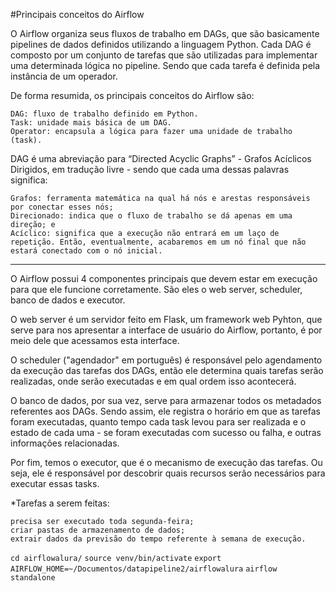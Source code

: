 #Principais conceitos do Airflow

O Airflow organiza seus fluxos de trabalho em DAGs, que são basicamente pipelines de dados definidos utilizando a linguagem Python. Cada DAG é composto por um conjunto de tarefas que são utilizadas para implementar uma determinada lógica no pipeline. Sendo que cada tarefa é definida pela instância de um operador.

De forma resumida, os principais conceitos do Airflow são:

    DAG: fluxo de trabalho definido em Python.
    Task: unidade mais básica de um DAG.
    Operator: encapsula a lógica para fazer uma unidade de trabalho (task).

DAG é uma abreviação para “Directed Acyclic Graphs” - Grafos Acíclicos Dirigidos, em tradução livre - sendo que cada uma dessas palavras significa:

    Grafos: ferramenta matemática na qual há nós e arestas responsáveis por conectar esses nós;
    Direcionado: indica que o fluxo de trabalho se dá apenas em uma direção; e
    Acíclico: significa que a execução não entrará em um laço de repetição. Então, eventualmente, acabaremos em um nó final que não estará conectado com o nó inicial.

***
O Airflow possui 4 componentes principais que devem estar em execução para que ele funcione corretamente. São eles o web server, scheduler, banco de dados e executor.

O web server é um servidor feito em Flask, um framework web Pyhton, que serve para nos apresentar a interface de usuário do Airflow, portanto, é por meio dele que acessamos esta interface.

O scheduler ("agendador" em português) é responsável pelo agendamento da execução das tarefas dos DAGs, então ele determina quais tarefas serão realizadas, onde serão executadas e em qual ordem isso acontecerá.

O banco de dados, por sua vez, serve para armazenar todos os metadados referentes aos DAGs. Sendo assim, ele registra o horário em que as tarefas foram executadas, quanto tempo cada task levou para ser realizada e o estado de cada uma - se foram executadas com sucesso ou falha, e outras informações relacionadas.

Por fim, temos o executor, que é o mecanismo de execução das tarefas. Ou seja, ele é responsável por descobrir quais recursos serão necessários para executar essas tasks.

*Tarefas a serem feitas:

    precisa ser executado toda segunda-feira;
    criar pastas de armazenamento de dados;
    extrair dados da previsão do tempo referente à semana de execução.

`cd airflowalura/`
`source venv/bin/activate`
`export AIRFLOW_HOME=~/Documentos/datapipeline2/airflowalura` 
`airflow standalone` 

